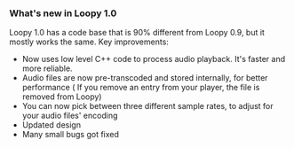 ### What's new in Loopy 1.0

Loopy 1.0 has a code base that is 90% different from Loopy 0.9, but it mostly works the same. Key improvements:

* Now uses low level C++ code to process audio playback. It's faster and more reliable.
* Audio files are now pre-transcoded and stored internally, for better performance ( If you remove an entry from your player, the file is removed from Loopy)
* You can now pick between three different sample rates, to adjust for your audio files' encoding
* Updated design
* Many small bugs got fixed
